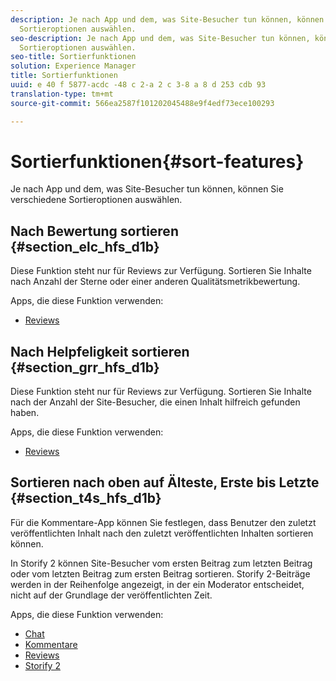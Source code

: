 ```yaml
---
description: Je nach App und dem, was Site-Besucher tun können, können Sie verschiedene
  Sortieroptionen auswählen.
seo-description: Je nach App und dem, was Site-Besucher tun können, können Sie verschiedene
  Sortieroptionen auswählen.
seo-title: Sortierfunktionen
solution: Experience Manager
title: Sortierfunktionen
uuid: e 40 f 5877-acdc -48 c 2-a 2 c 3-8 a 8 d 253 cdb 93
translation-type: tm+mt
source-git-commit: 566ea2587f101202045488e9f4edf73ece100293

---
```



# Sortierfunktionen{#sort-features}

Je nach App und dem, was Site-Besucher tun können, können Sie verschiedene Sortieroptionen auswählen.

## Nach Bewertung sortieren {#section_elc_hfs_d1b}

Diese Funktion steht nur für Reviews zur Verfügung. Sortieren Sie Inhalte nach Anzahl der Sterne oder einer anderen Qualitätsmetrikbewertung.

Apps, die diese Funktion verwenden:

* [Reviews](/help/using/c-about-apps/c-reviews-app/c-reviews-app.md#c_reviews_app)

## Nach Helpfeligkeit sortieren {#section_grr_hfs_d1b}

Diese Funktion steht nur für Reviews zur Verfügung. Sortieren Sie Inhalte nach der Anzahl der Site-Besucher, die einen Inhalt hilfreich gefunden haben.

Apps, die diese Funktion verwenden:

* [Reviews](/help/using/c-about-apps/c-reviews-app/c-reviews-app.md#c_reviews_app)

## Sortieren nach oben auf Älteste, Erste bis Letzte {#section_t4s_hfs_d1b}

Für die Kommentare-App können Sie festlegen, dass Benutzer den zuletzt veröffentlichten Inhalt nach den zuletzt veröffentlichten Inhalten sortieren können.

In Storify 2 können Site-Besucher vom ersten Beitrag zum letzten Beitrag oder vom letzten Beitrag zum ersten Beitrag sortieren. Storify 2-Beiträge werden in der Reihenfolge angezeigt, in der ein Moderator entscheidet, nicht auf der Grundlage der veröffentlichten Zeit.

Apps, die diese Funktion verwenden:

* [Chat](/help/using/c-about-apps/c-chat-app/c-chat-app.md#c_chat_app)
* [Kommentare](/help/using/c-about-apps/c-comments/c-comments.md)
* [Reviews](/help/using/c-about-apps/c-reviews-app/c-reviews-app.md#c_reviews_app)
* [Storify 2](/help/using/c-about-apps/c-storify2/c-storify2.md#c_storify2)


